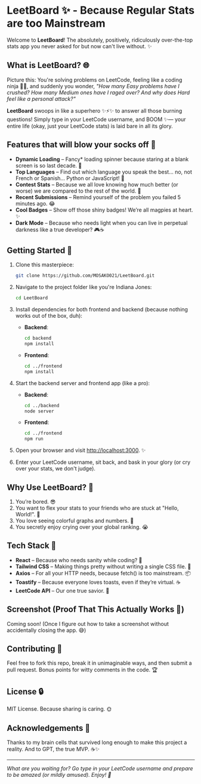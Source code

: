 # LeetBoard ✨ - Because Regular Stats are too Mainstream 

Welcome to **LeetBoard**! The absolutely, positively, ridiculously over-the-top stats app you never asked for but now can't live without. ✨

## What is LeetBoard? 🌐

Picture this: You're solving problems on LeetCode, feeling like a coding ninja 🏋️‍♂️, and suddenly you wonder, _"How many Easy problems have I crushed? How many Medium ones have I raged over? And why does Hard feel like a personal attack?"_

**LeetBoard** swoops in like a superhero ✨⚡✨ to answer all those burning questions! Simply type in your LeetCode username, and BOOM ✨— your entire life (okay, just your LeetCode stats) is laid bare in all its glory.

## Features that will blow your socks off 🧦

- **Dynamic Loading** – Fancy* loading spinner because staring at a blank screen is so last decade. 🔁
- **Top Languages** – Find out which language you speak the best… no, not French or Spanish… Python or JavaScript! 🚀
- **Contest Stats** – Because we all love knowing how much better (or worse) we are compared to the rest of the world. 🥇
- **Recent Submissions** – Remind yourself of the problem you failed 5 minutes ago. 😂
- **Cool Badges** – Show off those shiny badges! We’re all magpies at heart. ✨
- **Dark Mode** – Because who needs light when you can live in perpetual darkness like a true developer? 🎮☕

## Getting Started 🚀

1. Clone this masterpiece:  
   ```bash
   git clone https://github.com/MOSAKO021/LeetBoard.git
   ```

2. Navigate to the project folder like you're Indiana Jones:
   ```bash
   cd LeetBoard
   ```

3. Install dependencies for both frontend and backend (because nothing works out of the box, duh):
   - **Backend**:  
     ```bash
     cd backend
     npm install
     ```
   - **Frontend**:  
     ```bash
     cd ../frontend
     npm install
     ```

4. Start the backend server and frontend app (like a pro):  
   - **Backend**:  
     ```bash
     cd ../backend
     node server
     ```
   - **Frontend**:  
     ```bash
     cd ../frontend
     npm run

5. Open your browser and visit [http://localhost:3000](http://localhost:3000). ✨

6. Enter your LeetCode username, sit back, and bask in your glory (or cry over your stats, we don't judge).

## Why Use LeetBoard? 🧐

1. You’re bored. 😎
2. You want to flex your stats to your friends who are stuck at "Hello, World!". 🤡
3. You love seeing colorful graphs and numbers. 🔢
4. You secretly enjoy crying over your global ranking. 😭

## Tech Stack 🎩

- **React** – Because who needs sanity while coding? 🤯
- **Tailwind CSS** – Making things pretty without writing a single CSS file. 🎨
- **Axios** – For all your HTTP needs, because fetch() is too mainstream. 📦
- **Toastify** – Because everyone loves toasts, even if they’re virtual. ☕
- **LeetCode API** – Our one true savior. 🌈

## Screenshot (Proof That This Actually Works 🚀)

Coming soon! (Once I figure out how to take a screenshot without accidentally closing the app. 😅)

## Contributing 🌟

Feel free to fork this repo, break it in unimaginable ways, and then submit a pull request. Bonus points for witty comments in the code. 🏆

## License 🔒

MIT License. Because sharing is caring. 🌞

## Acknowledgements 🎉

Thanks to my brain cells that survived long enough to make this project a reality. And to GPT, the true MVP. ☕✨

---

_What are you waiting for? Go type in your LeetCode username and prepare to be amazed (or mildly amused). Enjoy! 🎉_



